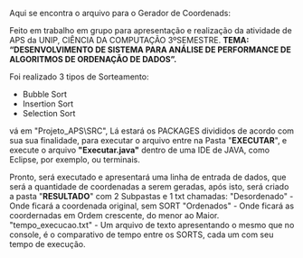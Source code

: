 Aqui se encontra o arquivo para o Gerador de Coordenads:

Feito em trabalho em grupo para apresentação e realização da atividade de APS da UNIP, CIÊNCIA DA COMPUTAÇÃO 3ºSEMESTRE.
**TEMA: “DESENVOLVIMENTO DE SISTEMA PARA ANÁLISE DE PERFORMANCE DE ALGORITMOS DE ORDENAÇÃO DE DADOS”.**

Foi realizado 3 tipos de Sorteamento:
- Bubble Sort
- Insertion Sort
- Selection Sort

vá em "Projeto_APS\SRC\", Lá estará os PACKAGES divididos de acordo com sua sua finalidade, para executar o arquivo
entre na Pasta "**EXECUTAR**", e execute o arquivo **"Executar.java"** dentro de uma IDE de JAVA, como Eclipse, por exemplo, ou terminais.

Pronto, será executado e apresentará uma linha de entrada de dados, que será a quantidade de coordenadas a serem geradas, após isto, será criado
a pasta "**RESULTADO**" com 2 Subpastas e 1 txt chamadas: 
"Desordenado" - Onde ficará a coordenada original, sem SORT
"Ordenados" - Onde ficará as coordernadas em Ordem crescente, do menor ao Maior.
"tempo_execucao.txt" - Um arquivo de texto apresentando o mesmo que no console, é o comparativo de tempo entre os SORTS, cada um com seu tempo de execução.



